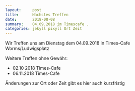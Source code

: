 ```yaml
---
layout:     post
title:      Nächstes Treffen
date:       2018-08-08
summary:    04.09.2018 im Timescafe .
categories: jekyll pixyll Ort Zeit
---
```


Wir Treffen uns am Dienstag dem 04.09.2018 in Times-Cafe Worms/Ludwigsplatz

Weitere Treffen ohne Gewähr:

* 02.10 2018 Times-Cafe
* 06.11.2018 Times-Cafe

Änderungen zur Ort oder Zeit gibt es hier auch kurzfristig
